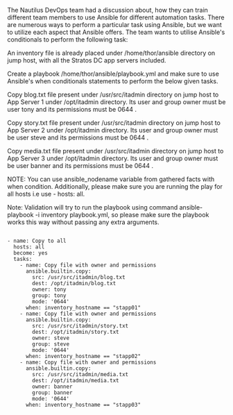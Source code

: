 The Nautilus DevOps team had a discussion about, how they can train different team members to use Ansible for different automation tasks. There are numerous ways to perform a particular task using Ansible, but we want to utilize each aspect that Ansible offers. The team wants to utilise Ansible's conditionals to perform the following task:

An inventory file is already placed under /home/thor/ansible directory on jump host, with all the Stratos DC app servers included.

Create a playbook /home/thor/ansible/playbook.yml and make sure to use Ansible's when conditionals statements to perform the below given tasks.

Copy blog.txt file present under /usr/src/itadmin directory on jump host to App Server 1 under /opt/itadmin directory. Its user and group owner must be user tony and its permissions must be 0644 .

Copy story.txt file present under /usr/src/itadmin directory on jump host to App Server 2 under /opt/itadmin directory. Its user and group owner must be user steve and its permissions must be 0644 .

Copy media.txt file present under /usr/src/itadmin directory on jump host to App Server 3 under /opt/itadmin directory. Its user and group owner must be user banner and its permissions must be 0644 .

NOTE: You can use ansible_nodename variable from gathered facts with when condition. Additionally, please make sure you are running the play for all hosts i.e use - hosts: all.

Note: Validation will try to run the playbook using command ansible-playbook -i inventory playbook.yml, so please make sure the playbook works this way without passing any extra arguments.

```

- name: Copy to all
  hosts: all
  become: yes
  tasks:
    - name: Copy file with owner and permissions
      ansible.builtin.copy:
        src: /usr/src/itadmin/blog.txt
        dest: /opt/itadmin/blog.txt
        owner: tony
        group: tony
        mode: '0644'
      when: inventory_hostname == "stapp01" 
    - name: Copy file with owner and permissions
      ansible.builtin.copy:
        src: /usr/src/itadmin/story.txt
        dest: /opt/itadmin/story.txt
        owner: steve
        group: steve
        mode: '0644'
      when: inventory_hostname == "stapp02"   
    - name: Copy file with owner and permissions
      ansible.builtin.copy:
        src: /usr/src/itadmin/media.txt
        dest: /opt/itadmin/media.txt
        owner: banner
        group: banner
        mode: '0644'
      when: inventory_hostname == "stapp03"

```